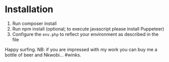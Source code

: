 # Installation

1. Run composer install
1. Run npm install (optional; to execute javascript please install Puppeteer)
1. Configure the `env.php` to reflect your environment as described in the file

Happy surfing.
NB: if you are impressed with my work you can buy me a bottle of beer and Nkwobi... #winks.
